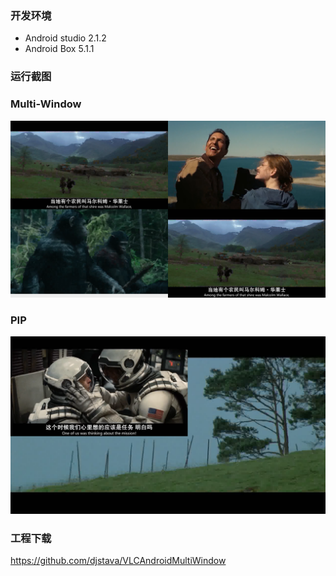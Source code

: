 ### 开发环境
* Android studio 2.1.2
* Android Box 5.1.1

### 运行截图
### Multi-Window
![](https://raw.githubusercontent.com/djstava/PostsCollection/master/images/android/vlc/multiVlc.png)

### PIP
![](https://raw.githubusercontent.com/djstava/PostsCollection/master/images/android/vlc/multiVlc_pip.png)

### 工程下载
https://github.com/djstava/VLCAndroidMultiWindow
